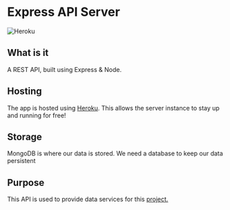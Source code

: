 # Express API Server
![Heroku](https://heroku-badge.herokuapp.com/?app=express-api-app)

## What is it
A REST API, built using Express & Node. 

## Hosting
The app is hosted using [Heroku](https://express-api-app.herokuapp.com/).  This allows the server instance to stay up and running for free!

## Storage
MongoDB is where our data is stored.  We need a database to keep our data persistent

## Purpose
This API is used to provide data services for this [project.](https://github.com/kennysexton/Sport-Bracket-Maker)

